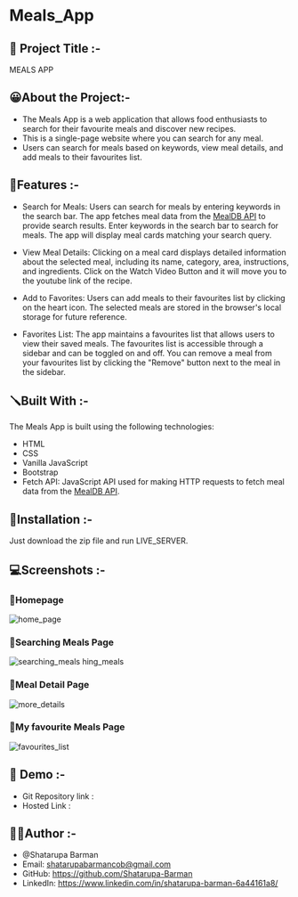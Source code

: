 # Meals_App

## 🍕 Project Title :-
MEALS APP

## 😀About the Project:-
- The Meals App is a web application that allows food enthusiasts to search for their favourite meals and discover new recipes. 
- This is a single-page website where you can search for any meal.
- Users can search for meals based on keywords, view meal details, and add meals to their favourites list.

## 📌Features :-
- Search for Meals: Users can search for meals by entering keywords in the search bar. The app fetches meal data from the [MealDB API](https://www.themealdb.com/api.php) to provide search results.  Enter keywords in the search bar to search for meals. The app will display meal cards matching your search query.

- View Meal Details: Clicking on a meal card displays detailed information about the selected meal, including its name, category, area, instructions, and ingredients. Click on the Watch Video Button and it will move you to the youtube link of the recipe.

- Add to Favorites: Users can add meals to their favourites list by clicking on the heart icon. The selected meals are stored in the browser's local storage for future reference.

- Favorites List: The app maintains a favourites list that allows users to view their saved meals. The favourites list is accessible through a sidebar and can be toggled on and off.
  You can remove a meal from your favourites list by clicking the "Remove" button next to the meal in the sidebar.


## 🪛Built With :- 
The Meals App is built using the following technologies:

- HTML
- CSS
- Vanilla JavaScript
- Bootstrap
- Fetch API: JavaScript API used for making HTTP requests to fetch meal data from the [MealDB API](https://www.themealdb.com/api.php).



## 📐Installation :-
Just download the zip file and run LIVE_SERVER.


## 💻Screenshots :-

### 🔴Homepage
![home_page](https://github.com/Shatarupa-Barman/Meals_App/assets/67385664/74eb6270-83a9-4d74-866f-66bfe8ce52da)


### 🔴Searching Meals Page
![searching_meals](https://github.com/Shatarupa-Barman/Meals_App/assets/67385664/ff9d134d-03f5-4459-ace7-37f2d990f268)
hing_meals


### 🔴Meal Detail Page
![more_details](https://github.com/Shatarupa-Barman/Meals_App/assets/67385664/12f00a92-d92a-4d70-8bdd-cfd3ee6e9727)




### 🔴My favourite Meals Page
![favourites_list](https://github.com/Shatarupa-Barman/Meals_App/assets/67385664/9aafe73f-d2c0-4929-9062-dfc495186abd)






## 🔗 Demo :-
- Git Repository link :
- Hosted Link :


## 👩‍💻Author :-
- @Shatarupa Barman
- Email: shatarupabarmancob@gmail.com
- GitHub: https://github.com/Shatarupa-Barman
- LinkedIn: https://www.linkedin.com/in/shatarupa-barman-6a44161a8/
